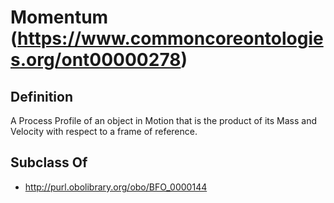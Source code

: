 # Momentum (https://www.commoncoreontologies.org/ont00000278)

## Definition
A Process Profile of an object in Motion that is the product of its Mass and Velocity with respect to a frame of reference.

## Subclass Of
- http://purl.obolibrary.org/obo/BFO_0000144

